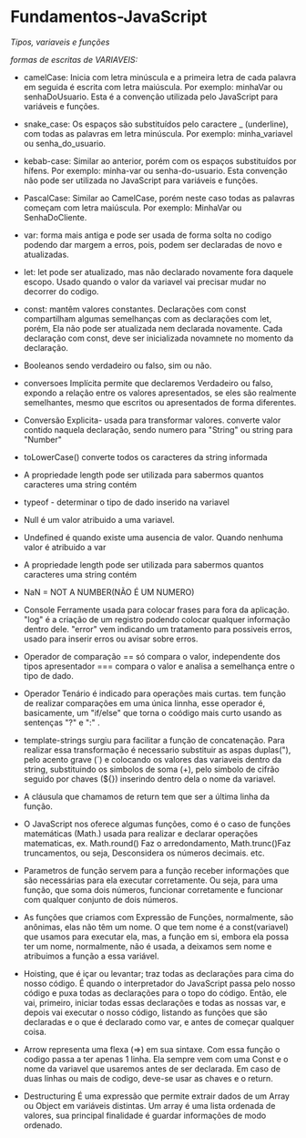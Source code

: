 # Fundamentos-JavaScript
 *Tipos, variaveis e funções*

 *formas de escritas de VARIAVEIS:*
- camelCase: Inicia com letra minúscula e a primeira letra de cada palavra em seguida é escrita com letra maiúscula. Por exemplo: minhaVar ou senhaDoUsuario. Esta é a convenção utilizada pelo JavaScript para variáveis e funções.
- snake_case: Os espaços são substituídos pelo caractere _ (underline), com todas as palavras em letra minúscula. Por exemplo: minha_variavel ou senha_do_usuario.
- kebab-case: Similar ao anterior, porém com os espaços substituídos por hífens. Por exemplo: minha-var ou senha-do-usuario. Esta convenção não pode ser utilizada no JavaScript para variáveis e funções.
- PascalCase: Similar ao CamelCase, porém neste caso todas as palavras começam com letra maiúscula. Por exemplo: MinhaVar ou SenhaDoCliente.

- var: forma mais antiga e pode ser usada de forma solta no codigo podendo dar margem a erros, pois, podem ser declaradas de novo e atualizadas.

- let: let pode ser atualizado, mas não declarado novamente fora daquele escopo. Usado quando o valor da variavel vai precisar mudar no decorrer do codigo.

- const: mantêm valores constantes. Declarações com const compartilham algumas semelhanças com as declarações com let, porém, Ela não pode ser atualizada nem declarada novamente. Cada declaração com const, deve ser inicializada novamnete no momento da declaração. 

- Booleanos sendo verdadeiro ou falso, sim ou não.
- conversoes Implícita permite que declaremos Verdadeiro ou falso, expondo a relação entre os valores apresentados, se eles são realmente semelhantes, mesmo que escritos ou apresentados de forma diferentes.
- Conversão Explicita- usada para transformar valores. converte valor contido naquela declaração, sendo numero para "String" ou string para "Number"

- toLowerCase()  converte todos os caracteres da string informada 

- A propriedade length pode ser utilizada para sabermos quantos caracteres uma string contém

- typeof - determinar o tipo de dado inserido na variavel 

- Null é um valor atribuido a uma variavel.

- Undefined é quando existe uma ausencia de valor. Quando nenhuma valor é atribuido a var

- A propriedade length pode ser utilizada para sabermos quantos caracteres uma string contém

- NaN = NOT A NUMBER(NÃO É UM NUMERO)

- Console Ferramente usada para colocar frases para fora da aplicação. "log" é a criação de um registro podendo colocar qualquer informação dentro dele. "error" vem indicando um tratamento para possiveis erros, usado para inserir erros ou avisar sobre erros.

- Operador de comparação 
== só compara o valor, independente dos tipos apresentador 
=== compara o valor e analisa a semelhança entre o tipo de dado.

- Operador Tenário é indicado para operações mais curtas.
tem função de realizar comparações em uma única linnha, esse operador é, basicamente, um "if/else" que torna o coódigo mais curto usando as sentenças "?" e ":" .

- template-strings surgiu para facilitar a função de concatenação. Para realizar essa transformação é necessario substituir as aspas duplas("), pelo acento grave (`) e colocando os valores das variaveis dentro da string, substituindo os simbolos de soma (+), pelo simbolo de cifrão seguido por chaves (${}) inserindo dentro dela o nome da variavel.

- A cláusula que chamamos de return tem que ser a última linha da função.

- O JavaScript nos oferece algumas funções, como é o caso de funções matemáticas (Math.) usada para realizar e declarar operações matematicas, ex. Math.round() Faz o arredondamento, Math.trunc()Faz truncamentos, ou seja, Desconsidera os números decimais. etc.

- Parametros de função servem para a função receber informações que são necessárias para ela executar corretamente. Ou seja, para uma função, que soma dois números, funcionar corretamente e funcionar com qualquer conjunto de dois números.

- As funções que criamos com Expressão de Funções, normalmente, são anônimas, elas não têm um nome. O que tem nome é a const(variavel) que usamos para executar ela, mas, a função em si, embora ela possa ter um nome, normalmente, não é usada, a deixamos sem nome e atribuimos a função a essa variável.

- Hoisting, que é içar ou levantar; traz todas as declarações para cima do nosso código. É quando o interpretador do JavaScript passa pelo nosso código e puxa todas as declarações para o topo do código. Então, ele vai, primeiro, iniciar todas essas declarações e todas as nossas var, e depois vai executar o nosso código, listando as funções que são declaradas e o que é declarado como var, e antes de começar qualquer coisa.

- Arrow representa uma flexa (=>) em sua sintaxe. Com essa função o codigo passa a ter apenas 1 linha. Ela sempre vem com uma Const e o nome da variavel que usaremos antes de ser declarada. Em caso de duas linhas ou mais de codigo, deve-se usar as chaves e o return.

- Destructuring É uma expressão que permite extrair dados de um Array ou Object em variáveis distintas.
Um array é uma lista ordenada de valores, sua principal finalidade é guardar informações de modo ordenado.


